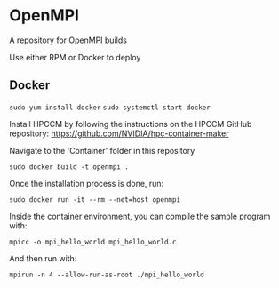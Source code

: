 # OpenMPI
A repository for OpenMPI builds

Use either RPM or Docker to deploy

## Docker
`sudo yum install docker`
`sudo systemctl start docker`

Install HPCCM by following the instructions on the HPCCM GitHub repository: https://github.com/NVIDIA/hpc-container-maker

Navigate to the 'Container' folder in this repository 

`sudo docker build -t openmpi .`

Once the installation process is done, run:

`sudo docker run -it --rm --net=host openmpi`

Inside the container environment, you can compile the sample program with:

`mpicc -o mpi_hello_world mpi_hello_world.c`

And then run with: 

`mpirun -n 4 --allow-run-as-root ./mpi_hello_world`

